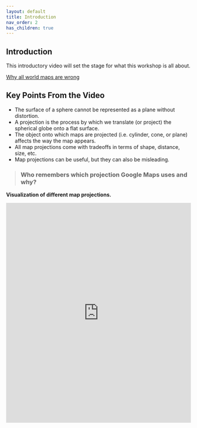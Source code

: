 ```yaml
---
layout: default
title: Introduction
nav_order: 2
has_children: true
---
```


## Introduction

This introductory video will set the stage for what this workshop is all about.

[Why all world maps are wrong](https://www.youtube.com/watch?v=kIID5FDi2JQ)

## Key Points From the Video

* The surface of a sphere cannot be represented as a plane without distortion.
* A projection is the process by which we translate (or project) the spherical globe onto a flat surface.
* The object onto which maps are projected (i.e. cylinder, cone, or plane) affects the way the map appears.
* All map projections come with tradeoffs in terms of shape, distance, size, etc.
* Map projections can be useful, but they can also be misleading.



> ### Who remembers which projection Google Maps uses and why?



**Visualization of different map projections.**

<iframe src="https://bl.ocks.org/mbostock/raw/3711652/" frameborder="0" height="600" width="100%"> </iframe>
